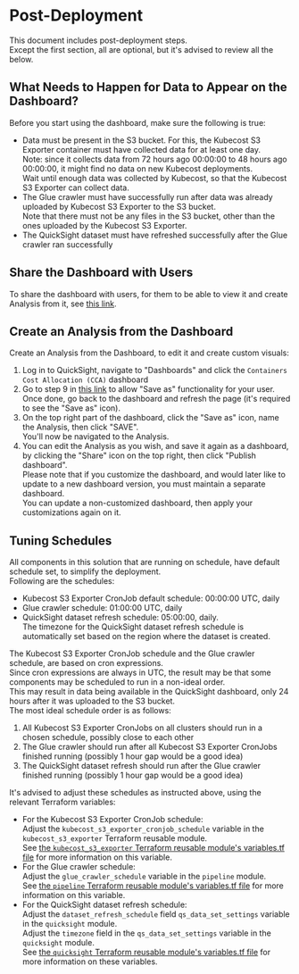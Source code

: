 # Post-Deployment

This document includes post-deployment steps.  
Except the first section, all are optional, but it's advised to review all the below.

## What Needs to Happen for Data to Appear on the Dashboard?

Before you start using the dashboard, make sure the following is true:

* Data must be present in the S3 bucket.
For this, the Kubecost S3 Exporter container must have collected data for at least one day.  
Note: since it collects data from 72 hours ago 00:00:00 to 48 hours ago 00:00:00, it might find no data on new Kubecost deployments.  
Wait until enough data was collected by Kubecost, so that the Kubecost S3 Exporter can collect data.
* The Glue crawler must have successfully run after data was already uploaded by Kubecost S3 Exporter to the S3 bucket.  
Note that there must not be any files in the S3 bucket, other than the ones uploaded by the Kubecost S3 Exporter.
* The QuickSight dataset must have refreshed successfully after the Glue crawler ran successfully

## Share the Dashboard with Users

To share the dashboard with users, for them to be able to view it and create Analysis from it, see [this link](https://catalog.workshops.aws/awscid/en-US/dashboards/share).

## Create an Analysis from the Dashboard
 
Create an Analysis from the Dashboard, to edit it and create custom visuals:

1. Log in to QuickSight, navigate to "Dashboards" and click the `Containers Cost Allocation (CCA)` dashboard 
2. Go to step 9 in [this link](https://catalog.workshops.aws/awscid/en-US/dashboards/share) to allow "Save as" functionality for your user.  
Once done, go back to the dashboard and refresh the page (it's required to see the "Save as" icon).
3. On the top right part of the dashboard, click the "Save as" icon, name the Analysis, then click "SAVE".  
You'll now be navigated to the Analysis.
4. You can edit the Analysis as you wish, and save it again as a dashboard, by clicking the "Share" icon on the top right, then click "Publish dashboard".  
Please note that if you customize the dashboard, and would later like to update to a new dashboard version, you must maintain a separate dashboard.  
You can update a non-customized dashboard, then apply your customizations again on it.

## Tuning Schedules

All components in this solution that are running on schedule, have default schedule set, to simplify the deployment.  
Following are the schedules:

* Kubecost S3 Exporter CronJob default schedule: 00:00:00 UTC, daily
* Glue crawler schedule: 01:00:00 UTC, daily
* QuickSight dataset refresh schedule: 05:00:00, daily.  
The timezone for the QuickSight dataset refresh schedule is automatically set based on the region where the dataset is created.

The Kubecost S3 Exporter CronJob schedule and the Glue crawler schedule, are based on cron expressions.  
Since cron expressions are always in UTC, the result may be that some components may be scheduled to run in a non-ideal order.  
This may result in data being available in the QuickSight dashboard, only 24 hours after it was uploaded to the S3 bucket.  
The most ideal schedule order is as follows:

1. All Kubecost S3 Exporter CronJobs on all clusters should run in a chosen schedule, possibly close to each other
2. The Glue crawler should run after all Kubecost S3 Exporter CronJobs finished running (possibly 1 hour gap would be a good idea)
3. The QuickSight dataset refresh should run after the Glue crawler finished running (possibly 1 hour gap would be a good idea)

It's advised to adjust these schedules as instructed above, using the relevant Terraform variables:

* For the Kubecost S3 Exporter CronJob schedule:  
Adjust the `kubecost_s3_exporter_cronjob_schedule` variable in the `kubecost_s3_exporter` Terraform reusable module.  
See [the `kubecost_s3_exporter` Terraform reusable module's variables.tf file](terraform/terraform-aws-cca/modules/kubecost_s3_exporter/variables.tf) for more information on this variable.
* For the Glue crawler schedule:  
Adjust the `glue_crawler_schedule` variable in the `pipeline` module.  
See [the `pipeline` Terraform reusable module's variables.tf file](terraform/terraform-aws-cca/modules/pipeline/variables.tf) for more information on this variable.
* For the QuickSight dataset refresh schedule:  
Adjust the `dataset_refresh_schedule` field `qs_data_set_settings` variable in the `quicksight` module.  
Adjust the `timezone` field in the `qs_data_set_settings` variable in the `quicksight` module.  
See [the `quicksight` Terraform reusable module's variables.tf file](terraform/terraform-aws-cca/modules/quicksight/variables.tf) for more information on these variables.
